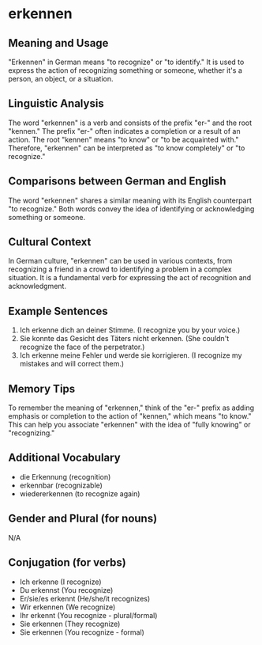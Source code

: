 # erkennen
## Meaning and Usage
"Erkennen" in German means "to recognize" or "to identify." It is used to express the action of recognizing something or someone, whether it's a person, an object, or a situation.

## Linguistic Analysis
The word "erkennen" is a verb and consists of the prefix "er-" and the root "kennen." The prefix "er-" often indicates a completion or a result of an action. The root "kennen" means "to know" or "to be acquainted with." Therefore, "erkennen" can be interpreted as "to know completely" or "to recognize."

## Comparisons between German and English
The word "erkennen" shares a similar meaning with its English counterpart "to recognize." Both words convey the idea of identifying or acknowledging something or someone.

## Cultural Context
In German culture, "erkennen" can be used in various contexts, from recognizing a friend in a crowd to identifying a problem in a complex situation. It is a fundamental verb for expressing the act of recognition and acknowledgment.

## Example Sentences
1. Ich erkenne dich an deiner Stimme. (I recognize you by your voice.)
2. Sie konnte das Gesicht des Täters nicht erkennen. (She couldn't recognize the face of the perpetrator.)
3. Ich erkenne meine Fehler und werde sie korrigieren. (I recognize my mistakes and will correct them.)

## Memory Tips
To remember the meaning of "erkennen," think of the "er-" prefix as adding emphasis or completion to the action of "kennen," which means "to know." This can help you associate "erkennen" with the idea of "fully knowing" or "recognizing."

## Additional Vocabulary
- die Erkennung (recognition)
- erkennbar (recognizable)
- wiedererkennen (to recognize again)

## Gender and Plural (for nouns)
N/A

## Conjugation (for verbs)
- Ich erkenne (I recognize)
- Du erkennst (You recognize)
- Er/sie/es erkennt (He/she/it recognizes)
- Wir erkennen (We recognize)
- Ihr erkennt (You recognize - plural/formal)
- Sie erkennen (They recognize)
- Sie erkennen (You recognize - formal)